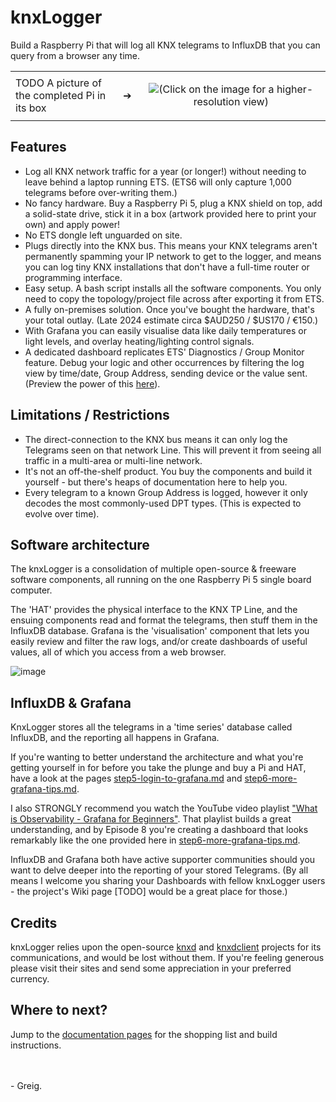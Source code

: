# knxLogger
Build a Raspberry Pi that will log all KNX telegrams to InfluxDB that you can query from a browser any time.

<table>
<tr>
<td>TODO A picture of the completed Pi in its box</td>
<td><p>&#10132;</p></td>
<td width="60%"><p align="center"><img src="https://github.com/user-attachments/assets/4e9b8f70-2fc2-4b0b-b88b-9a16e99a4797">(Click on the image for a higher-resolution view)</p></td>
</tr>
  
</table>

## Features

- Log all KNX network traffic for a year (or longer!) without needing to leave behind a laptop running ETS. (ETS6 will only capture 1,000 telegrams before over-writing them.)
- No fancy hardware. Buy a Raspberry Pi 5, plug a KNX shield on top, add a solid-state drive, stick it in a box (artwork provided here to print your own) and apply power!
- No ETS dongle left unguarded on site.
- Plugs directly into the KNX bus. This means your KNX telegrams aren't permanently spamming your IP network to get to the logger, and means you can log tiny KNX installations that don't have a full-time router or programming interface.
- Easy setup. A bash script installs all the software components. You only need to copy the topology/project file across after exporting it from ETS.
- A fully on-premises solution. Once you've bought the hardware, that's your total outlay. (Late 2024 estimate circa $AUD250 / $US170 / €150.)
- With Grafana you can easily visualise data like daily temperatures or light levels, and overlay heating/lighting control signals.
- A dedicated dashboard replicates ETS' Diagnostics / Group Monitor feature. Debug your logic and other occurrences by filtering the log view by time/date, Group Address, sending device or the value sent. (Preview the power of this [here](https://github.com/greiginsydney/knxLogger/blob/main/docs/step5-login-to-grafana.md#demo)).

## Limitations / Restrictions

- The direct-connection to the KNX bus means it can only log the Telegrams seen on that network Line. This will prevent it from seeing all traffic in a multi-area or multi-line network.
- It's not an off-the-shelf product. You buy the components and build it yourself - but there's heaps of documentation here to help you.
- Every telegram to a known Group Address is logged, however it only decodes the most commonly-used DPT types. (This is expected to evolve over time).

## Software architecture

The knxLogger is a consolidation of multiple open-source & freeware software components, all running on the one Raspberry Pi 5 single board computer.

The 'HAT' provides the physical interface to the KNX TP Line, and the ensuing components read and format the telegrams, then stuff them in the InfluxDB database. Grafana is the 'visualisation' component that lets you easily review and filter the raw logs, and/or create dashboards of useful values, all of which you access from a web browser.

![image](https://github.com/user-attachments/assets/e46410d2-74dd-42a9-acd8-e19f3be63a16)

## InfluxDB & Grafana

KnxLogger stores all the telegrams in a 'time series' database called InfluxDB, and the reporting all happens in Grafana.

If you're wanting to better understand the architecture and what you're getting yourself in for before you take the plunge and buy a Pi and HAT, have a look at the pages [step5-login-to-grafana.md](step5-login-to-grafana.md) and [step6-more-grafana-tips.md](step6-more-grafana-tips.md).

I also STRONGLY recommend you watch the YouTube video playlist ["What is Observability - Grafana for Beginners"](https://youtube.com/playlist?list=PLDGkOdUX1Ujo27m6qiTPPCpFHVfyKq9jT&si=q5BIC9lkn3LJmBc6). That playlist builds a great understanding, and by Episode 8 you're creating a dashboard that looks remarkably like the one provided here in [step6-more-grafana-tips.md](step6-more-grafana-tips.md).

InfluxDB and Grafana both have active supporter communities should you want to delve deeper into the reporting of your stored Telegrams. (By all means I welcome you sharing your Dashboards with fellow knxLogger users - the project's Wiki page [TODO] would be a great place for those.)

## Credits

knxLogger relies upon the open-source [knxd](https://github.com/knxd/knxd) and [knxdclient](https://github.com/mhthies/knxdclient) projects for its communications, and would be lost without them. If you're feeling generous please visit their sites and send some appreciation in your preferred currency.

## Where to next?

Jump to the [documentation pages](https://github.com/greiginsydney/knxLogger/tree/main/docs) for the shopping list and build instructions.

<br><br>
\- Greig.

